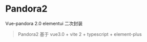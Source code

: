 # Pandora2 

Vue-pandora 2.0 elementui 二次封装
> Pandora2 基于 vue3.0 + vite 2 + typescript + element-plus 